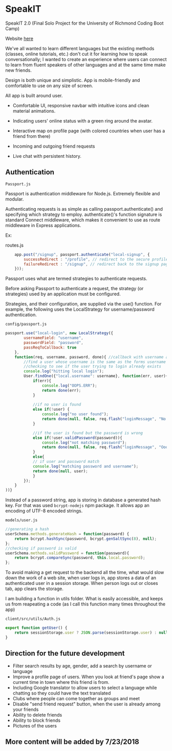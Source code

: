 # SpeakIT

SpeakIT 2.0
(Final Solo Project for the University of Richmond Coding Boot Camp)

Website [here](https://speak-it-2.herokuapp.com/)

We've all wanted to learn different languages but the existing methods (classes, online tutorials, etc.) don't cut it for learning how to speak conversationally; I wanted to create an experience where users can connect to learn from fluent speakers of other languages and at the same time make new friends. 

Design is both unique and simplistic. App is mobile-friendly and comfortable to use on any size of screen.

All app is built around user. 

* Comfortable UI, responsive navbar with intuitive icons and clean material animations.

* Indicating users' online status with a green ring around the avatar.

* Interactive map on profile page (with colored countries when user has a friend from there)

* Incoming and outgoing friend requests

* Live chat with persistent history.


## Authentication

`Passport.js`

Passport is authentication middleware for Node.js. Extremely flexible and modular.

Authenticating requests is as simple as calling passport.authenticate() and specifying which strategy to employ. authenticate()'s function signature is standard Connect middleware, which makes it convenient to use as route middleware in Express applications.

Ex:

routes.js
```javascript
    app.post("/signup", passport.authenticate("local-signup", {
        successRedirect : "/profile", // redirect to the secure profile section if user was successfully authenticated
        failureRedirect : "/signup", // redirect back to the signup page if there is an error
    }));

```

Passport uses what are termed strategies to authenticate requests.

Before asking Passport to authenticate a request, the strategy (or strategies) used by an application must be configured.

Strategies, and their configuration, are supplied via the use() function. For example, the following uses the LocalStrategy for username/password authentication.


`config/passport.js`
```javascript
passport.use("local-login", new LocalStrategy({
        usernameField: "username",
        passwordField: "password",
        passReqToCallback: true
    },
    function(req, username, password, done){ //callback with username and password from the form
        //find a user whose username is the same as the forms username
        //checking to see if the user trying to login already exists
        console.log("hitting local login");
        User.findOne({"local.username": username}, function(err, user){
            if(err){
                console.log("OOPS.ERR");
                return done(err);
            }
                
            //if no user is found
            else if(!user) {
                console.log("no user found");
                return done(null, false, req.flash("loginMessage", "No user found"));
            } 

            //if the user is found but the password is wrong
            else if(!user.validPassword(password)){
                console.log("not matching password");
                return done(null, false, req.flash("loginMessage", "Ooops! Wrong passsword"));
            }
            else{ 
            // if user and password match
            console.log("matching password and username");
            return done(null, user);
            }
        });
    }
))}
```
Instead of a password string, app is storing in database a generated hash key. For that was used `bcrypt-nodejs` npm package. It allows app an encoding of UTF-8 encoded strings.

`models/user.js`
```javascript
//generating a hash
userSchema.methods.generateHash = function(password) {
    return bcrypt.hashSync(password, bcrypt.genSaltSync(8), null);
};
//checking if password is valid
userSchema.methods.validPassword = function(password){
    return bcrypt.compareSync(password, this.local.password);
};
```

To avoid making a get request to the backend all the time, what would slow down the work of a web site, when user logs in, app stores a data of an authenticated user in a session storage. When person logs out or closes tab, app clears the storage.

I am building a function in utils folder. What is easily accessible, and keeps us from reapeating a code (as I call this function many times throughout the app)

`client/src/utils/Auth.js`
```javascript
export function getUser() {
    return sessionStorage.user ? JSON.parse(sessionStorage.user) : null;
}
```


## Direction for the future development

* Filter search results by age, gender, add a search by username or language
* Improve a profile page of users. When you look at friend's page show a current time in town where this friend is from.
* Including Google translator to allow users to select a language while chatting so they could have the text translated
* Clubs where people can come together as groups and meet
* Disable "send friend request" button,  when the user is already among your friends
* Ability to delete friends
* Ability to block friends
* Pictures of the users

## More content will be added by 7/23/2018

